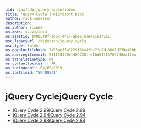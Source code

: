 ```yaml
---
uid: ajax/cdn/jquery-cycle/index
title: jQuery Cycle | Microsoft Docs
author: rick-anderson
description: ''
ms.author: riande
ms.date: 07/23/2014
ms.assetid: b9005f8f-1dbc-4414-abe1-dae4816141e1
msc.legacyurl: /ajax/cdn/jquery-cycle
msc.type: folder
ms.openlocfilehash: 7453ae35a3229f8fa4fbc7fc7de36d7d270a45bb
ms.sourcegitcommit: 0f1119340e4464720cfd16d0ff15764746ea1fea
ms.translationtype: MT
ms.contentlocale: fr-FR
ms.lasthandoff: 04/09/2019
ms.locfileid: "59408561"
---
```

# <a name="jquery-cycle"></a><span data-ttu-id="ec376-102">jQuery Cycle</span><span class="sxs-lookup"><span data-stu-id="ec376-102">jQuery Cycle</span></span>

- [<span data-ttu-id="ec376-103">jQuery Cycle 2.99</span><span class="sxs-lookup"><span data-stu-id="ec376-103">jQuery Cycle 2.99</span></span>](cdnjquerycycle299.md)
- [<span data-ttu-id="ec376-104">jQuery Cycle 2.94</span><span class="sxs-lookup"><span data-stu-id="ec376-104">jQuery Cycle 2.94</span></span>](cdnjquerycycle294.md)
- [<span data-ttu-id="ec376-105">jQuery Cycle 2.88</span><span class="sxs-lookup"><span data-stu-id="ec376-105">jQuery Cycle 2.88</span></span>](cdnjquerycycle288.md)
